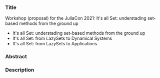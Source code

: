### Title

Workshop (proposal) for the JuliaCon 2021: It's all Set: understading set-based methods from the ground up

- It's all Set: understading set-based methods from the ground up
- It's all Set: from LazySets to Dynamical Systems
- It's all Set: from LazySets to Applications
 
### Abstract

### Description
